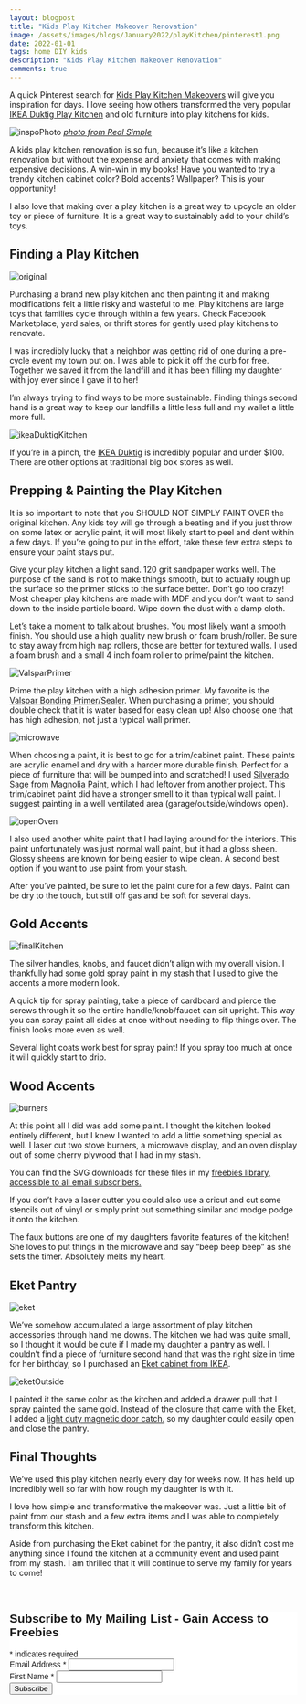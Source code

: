 ```yaml
---
layout: blogpost
title: "Kids Play Kitchen Makeover Renovation"
image: /assets/images/blogs/January2022/playKitchen/pinterest1.png
date: 2022-01-01
tags: home DIY kids
description: "Kids Play Kitchen Makeover Renovation"
comments: true
---
```


A quick Pinterest search for [Kids Play Kitchen Makeovers](https://www.pinterest.com/search/pins/?q=kids%20play%20kitchen%20makeover&rs=typed&term_meta[]=kids%7Ctyped&term_meta[]=play%7Ctyped&term_meta[]=kitchen%7Ctyped&term_meta[]=makeover%7Ctyped) will give you inspiration for days. I love seeing how others transformed the very popular [IKEA Duktig Play Kitchen](https://www.ikea.com/us/en/p/duktig-play-kitchen-birch-60319972/) and old furniture into play kitchens for kids. 

![inspoPhoto](/assets/images/blogs/January2022/playKitchen/kitchenInspo.jpg)
*[photo from Real Simple](https://www.realsimple.com/home-organizing/decorating/fake-custom-kitchen)*

A kids play kitchen renovation is so fun, because it’s like a kitchen renovation but without the expense and anxiety that comes with making expensive decisions. A win-win in my books! Have you wanted to try a trendy kitchen cabinet color? Bold accents? Wallpaper? This is your opportunity!

I also love that making over a play kitchen is a great way to upcycle an older toy or piece of furniture. It is a great way to sustainably add to your child’s toys.

## Finding a Play Kitchen ##

![original](/assets/images/blogs/January2022/playKitchen/original.jpg)

Purchasing a brand new play kitchen and then painting it and making modifications felt a little risky and wasteful to me. Play kitchens are large toys that families cycle through within a few years. Check Facebook Marketplace, yard sales, or thrift stores for gently used play kitchens to renovate.

I was incredibly lucky that a neighbor was getting rid of one during a pre-cycle event my town put on. I was able to pick it off the curb for free. Together we saved it from the landfill and it has been filling my daughter with joy ever since I gave it to her!

I’m always trying to find ways to be more sustainable. Finding things second hand is a great way to keep our landfills a little less full and my wallet a little more full.

![ikeaDuktigKitchen](/assets/images/blogs/January2022/playKitchen/ikeaDuktig.jpg)

If you’re in a pinch, the [IKEA Duktig](https://www.ikea.com/us/en/p/duktig-play-kitchen-birch-60319972/) is incredibly popular and under $100. There are other options at traditional big box stores as well.

## Prepping & Painting the Play Kitchen ##

It is so important to note that you SHOULD NOT SIMPLY PAINT OVER the original kitchen. Any kids toy will go through a beating and if you just throw on some latex or acrylic paint, it will most likely start to peel and dent within a few days. If you’re going to put in the effort, take these few extra steps to ensure your paint stays put.

Give your play kitchen a light sand. 120 grit sandpaper works well. The purpose of the sand is not to make things smooth, but to actually rough up the surface so the primer sticks to the surface better. Don’t go too crazy! Most cheaper play kitchens are made with MDF and you don’t want to sand down to the inside particle board. Wipe down the dust with a damp cloth.

Let’s take a moment to talk about brushes. You most likely want a smooth finish. You should use a high quality new brush or foam brush/roller. Be sure to stay away from high nap rollers, those are better for textured walls. I used a foam brush and a small 4 inch foam roller to prime/paint the kitchen.

![ValsparPrimer](/assets/images/blogs/January2022/playKitchen/primer.jpg)

Prime the play kitchen with a high adhesion primer. My favorite is the [Valspar Bonding Primer/Sealer](https://www.lowes.com/pd/Valspar-Interior-Exterior-Bonding-Water-Based-Wall-and-Ceiling-Primer-Gallon/1003262814). When purchasing a primer, you should double check that it is water based for easy clean up! Also choose one that has high adhesion, not just a typical wall primer.

![microwave](/assets/images/blogs/January2022/playKitchen/microwave.jpg)

When choosing a paint, it is best to go for a trim/cabinet paint. These paints are acrylic enamel and dry with a harder more durable finish. Perfect for a piece of furniture that will be bumped into and scratched! I used [Silverado Sage from Magnolia Paint,](https://magnolia.com/shop/collection/386283332/cabinetry-colors/product/4676044718131/silverado-sage-trim-door-cabinetry-paint/) which I had leftover from another project. This trim/cabinet paint did have a stronger smell to it than typical wall paint. I suggest painting in a well ventilated area (garage/outside/windows open). 

![openOven](/assets/images/blogs/January2022/playKitchen/openOven.jpg)

I also used another white paint that I had laying around for the interiors. This paint unfortunately was just normal wall paint, but it had a gloss sheen. Glossy sheens are known for being easier to wipe clean. A second best option if you want to use paint from your stash.

After you’ve painted, be sure to let the paint cure for a few days. Paint can be dry to the touch, but still off gas and be soft for several days. 

## Gold Accents ##

![finalKitchen](/assets/images/blogs/January2022/playKitchen/finalKitchen.jpg)

The silver handles, knobs, and faucet didn’t align with my overall vision. I thankfully had some gold spray paint in my stash that I used to give the accents a more modern look. 

A quick tip for spray painting, take a piece of cardboard and pierce the screws through it so the entire handle/knob/faucet can sit upright. This way you can spray paint all sides at once without needing to flip things over. The finish looks more even as well.

Several light coats work best for spray paint! If you spray too much at once it will quickly start to drip.

## Wood Accents ##

![burners](/assets/images/blogs/January2022/playKitchen/burners.jpg)

At this point all I did was add some paint. I thought the kitchen looked entirely different, but I knew I wanted to add a little something special as well. I laser cut two stove burners, a microwave display, and an oven display out of some cherry plywood that I had in my stash.

You can find the SVG downloads for these files in my [freebies library, accessible to all email subscribers.](https://mailchi.mp/5d375d2a784f/joyberry)

If you don’t have a laser cutter you could also use a cricut and cut some stencils out of vinyl or simply print out something similar and modge podge it onto the kitchen.

The faux buttons are one of my daughters favorite features of the kitchen! She loves to put things in the microwave and say “beep beep beep” as she sets the timer. Absolutely melts my heart.

## Eket Pantry ##

![eket](/assets/images/blogs/January2022/playKitchen/eket.jpg)

We’ve somehow accumulated a large assortment of play kitchen accessories through hand me downs. The kitchen we had was quite small, so I thought it would be cute if I made my daughter a pantry as well. I couldn’t find a piece of furniture second hand that was the right size in time for her birthday, so I purchased an [Eket cabinet from IKEA](https://www.ikea.com/us/en/p/eket-cabinet-with-door-and-2-shelves-white-30332116/). 

![eketOutside](/assets/images/blogs/January2022/playKitchen/eketOutside.jpg)

I painted it the same color as the kitchen and added a drawer pull that I spray painted the same gold. Instead of the closure that came with the Eket, I added a [light duty magnetic door catch.](https://www.lowes.com/pd/Road-Home-Magnetic-Cabinet-Catch-Includes-Strike-and-Screws-for-Installation-with-Plastic-Construction/1002756174) so my daughter could easily open and close the pantry.

## Final Thoughts ##

We’ve used this play kitchen nearly every day for weeks now. It has held up incredibly well so far with how rough my daughter is with it. 

I love how simple and transformative the makeover was. Just a little bit of paint from our stash and a few extra items and I was able to completely transform this kitchen. 

Aside from purchasing the Eket cabinet for the pantry, it also didn’t cost me anything since I found the kitchen at a community event and used paint from my stash. I am thrilled that it will continue to serve my family for years to come!



<br>

<!-- Begin Mailchimp Signup Form -->
<link href="//cdn-images.mailchimp.com/embedcode/classic-10_7.css" rel="stylesheet" type="text/css">
<style type="text/css">
    #mc_embed_signup{background:#fff; clear:left; font:14px Helvetica,Arial,sans-serif; }
    /* Add your own Mailchimp form style overrides in your site stylesheet or in this style block.
       We recommend moving this block and the preceding CSS link to the HEAD of your HTML file. */
</style>
<div id="mc_embed_signup">
<form action="https://Joyberrystudios.us1.list-manage.com/subscribe/post?u=eca5a397f2fb0d58dcb66315c&amp;id=99d28d5b5c" method="post" id="mc-embedded-subscribe-form" name="mc-embedded-subscribe-form" class="validate" target="_blank" novalidate>
    <div id="mc_embed_signup_scroll">
    <h2>Subscribe to My Mailing List - Gain Access to Freebies</h2>
<div class="indicates-required"><span class="asterisk">*</span> indicates required</div>
<div class="mc-field-group">
    <label for="mce-EMAIL">Email Address  <span class="asterisk">*</span>
</label>
    <input type="email" value="" name="EMAIL" class="required email" id="mce-EMAIL">
</div>
<div class="mc-field-group">
    <label for="mce-FNAME">First Name  <span class="asterisk">*</span>
</label>
    <input type="text" value="" name="FNAME" class="required" id="mce-FNAME">
</div>
    <div id="mce-responses" class="clear">
        <div class="response" id="mce-error-response" style="display:none"></div>
        <div class="response" id="mce-success-response" style="display:none"></div>
    </div>    <!-- real people should not fill this in and expect good things - do not remove this or risk form bot signups-->
    <div style="position: absolute; left: -5000px;" aria-hidden="true"><input type="text" name="b_eca5a397f2fb0d58dcb66315c_99d28d5b5c" tabindex="-1" value=""></div>
    <div class="clear"><input type="submit" value="Subscribe" name="subscribe" id="mc-embedded-subscribe" class="button"></div>
    </div>
</form>
</div>
<script type='text/javascript' src='//s3.amazonaws.com/downloads.mailchimp.com/js/mc-validate.js'></script><script type='text/javascript'>(function($) {window.fnames = new Array(); window.ftypes = new Array();fnames[0]='EMAIL';ftypes[0]='email';fnames[1]='FNAME';ftypes[1]='text';fnames[2]='LNAME';ftypes[2]='text';fnames[3]='ADDRESS';ftypes[3]='address';fnames[4]='PHONE';ftypes[4]='phone';fnames[5]='BIRTHDAY';ftypes[5]='birthday';fnames[6]='OPTIN';ftypes[6]='text';}(jQuery));var $mcj = jQuery.noConflict(true);</script>
<!--End mc_embed_signup-->

<br>
<br>
